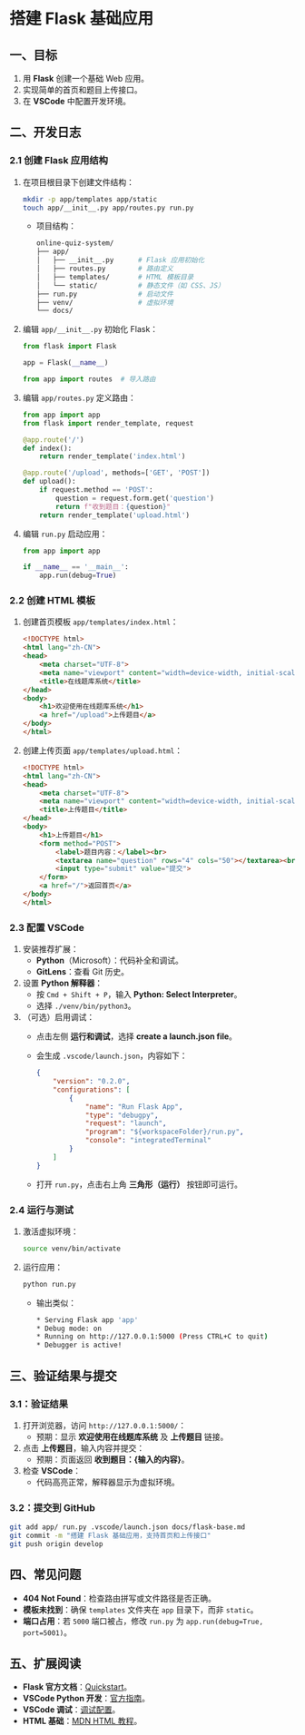 # 搭建 Flask 基础应用

## 一、目标

1. 用 **Flask** 创建一个基础 Web 应用。
2. 实现简单的首页和题目上传接口。
3. 在 **VSCode** 中配置开发环境。

## 二、开发日志

### 2.1 创建 Flask 应用结构

1. 在项目根目录下创建文件结构：

   ```bash
   mkdir -p app/templates app/static
   touch app/__init__.py app/routes.py run.py
   ```

   - 项目结构：

     ```bash
     online-quiz-system/
     ├── app/
     │   ├── __init__.py      # Flask 应用初始化
     │   ├── routes.py        # 路由定义
     │   ├── templates/       # HTML 模板目录
     │   └── static/          # 静态文件（如 CSS、JS）
     ├── run.py               # 启动文件
     ├── venv/                # 虚拟环境
     └── docs/
     ```

2. 编辑 `app/__init__.py` 初始化 Flask：

   ```python
   from flask import Flask

   app = Flask(__name__)

   from app import routes  # 导入路由
   ```

3. 编辑 `app/routes.py` 定义路由：

   ```python
   from app import app
   from flask import render_template, request

   @app.route('/')
   def index():
       return render_template('index.html')

   @app.route('/upload', methods=['GET', 'POST'])
   def upload():
       if request.method == 'POST':
           question = request.form.get('question')
           return f"收到题目：{question}"
       return render_template('upload.html')
   ```

4. 编辑 `run.py` 启动应用：

   ```python
   from app import app
   
   if __name__ == '__main__':
       app.run(debug=True)
   ```

### 2.2 创建 HTML 模板

1. 创建首页模板 `app/templates/index.html`：

   ```html
   <!DOCTYPE html>
   <html lang="zh-CN">
   <head>
       <meta charset="UTF-8">
       <meta name="viewport" content="width=device-width, initial-scale=1.0">
       <title>在线题库系统</title>
   </head>
   <body>
       <h1>欢迎使用在线题库系统</h1>
       <a href="/upload">上传题目</a>
   </body>
   </html>
   ```

2. 创建上传页面 `app/templates/upload.html`：

   ```html
   <!DOCTYPE html>
   <html lang="zh-CN">
   <head>
       <meta charset="UTF-8">
       <meta name="viewport" content="width=device-width, initial-scale=1.0">
       <title>上传题目</title>
   </head>
   <body>
       <h1>上传题目</h1>
       <form method="POST">
           <label>题目内容：</label><br>
           <textarea name="question" rows="4" cols="50"></textarea><br>
           <input type="submit" value="提交">
       </form>
       <a href="/">返回首页</a>
   </body>
   </html>
   ```

### 2.3 配置 VSCode

1. 安装推荐扩展：
   - **Python**（Microsoft）：代码补全和调试。
   - **GitLens**：查看 Git 历史。
2. 设置 **Python 解释器**：
   - 按 `Cmd + Shift + P`，输入 **Python: Select Interpreter**。
   - 选择 `./venv/bin/python3`。
3. （可选）启用调试：
   - 点击左侧 **运行和调试**，选择 **create a launch.json file**。
   - 会生成 `.vscode/launch.json`，内容如下：

     ```json
     {
         "version": "0.2.0",
         "configurations": [
             {
                 "name": "Run Flask App",
                 "type": "debugpy",
                 "request": "launch",
                 "program": "${workspaceFolder}/run.py",
                 "console": "integratedTerminal"
             }
         ]
     }
     ```

   - 打开 `run.py`，点击右上角 **三角形（运行）** 按钮即可运行。

### 2.4 运行与测试

1. 激活虚拟环境：

   ```bash
   source venv/bin/activate
   ```

2. 运行应用：

   ```bash
   python run.py
   ```

   - 输出类似：

     ```bash
     * Serving Flask app 'app'
     * Debug mode: on
     * Running on http://127.0.0.1:5000 (Press CTRL+C to quit)
     * Debugger is active!
     ```

## 三、验证结果与提交

### 3.1：验证结果

1. 打开浏览器，访问 `http://127.0.0.1:5000/`：
   - 预期：显示 **欢迎使用在线题库系统** 及 **上传题目** 链接。
2. 点击 **上传题目**，输入内容并提交：
   - 预期：页面返回 **收到题目：{输入的内容}**。
3. 检查 **VSCode**：
   - 代码高亮正常，解释器显示为虚拟环境。

### 3.2：提交到 GitHub

```bash
git add app/ run.py .vscode/launch.json docs/flask-base.md
git commit -m "搭建 Flask 基础应用，支持首页和上传接口"
git push origin develop
```

## 四、常见问题

- **404 Not Found**：检查路由拼写或文件路径是否正确。
- **模板未找到**：确保 `templates` 文件夹在 `app` 目录下，而非 `static`。
- **端口占用**：若 `5000` 端口被占，修改 `run.py` 为 `app.run(debug=True, port=5001)`。

## 五、扩展阅读

- **Flask 官方文档**：[Quickstart](https://flask.palletsprojects.com/en/3.0.x/quickstart/)。
- **VSCode Python 开发**：[官方指南](https://code.visualstudio.com/docs/python/python-tutorial)。
- **VSCode 调试**：[调试配置](https://code.visualstudio.com/docs/python/debugging)。
- **HTML 基础**：[MDN HTML 教程](https://developer.mozilla.org/zh-CN/docs/Learn/HTML)。
